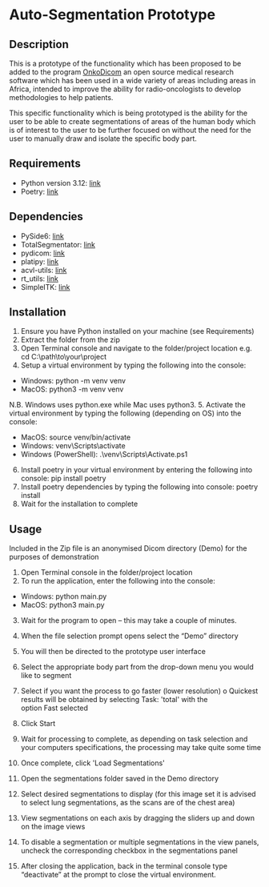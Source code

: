 # Auto-Segmentation Prototype

## Description
This is a prototype of the functionality which has been proposed to be added
to the program [OnkoDicom](https://onkodicom.com.au/) an open source medical 
research software which has been used in a wide variety of areas including 
areas in Africa, intended to improve the ability for radio-oncologists to develop 
methodologies to help patients.

This specific functionality which is being prototyped is the ability for the user
to be able to create segmentations of areas of the human body which is of interest
to the user to be further focused on without the need for the user to manually draw 
and isolate the specific body part.

## Requirements
- Python version 3.12: [link](https://www.python.org/)
- Poetry: [link](https://python-poetry.org/)

## Dependencies
- PySide6: [link](https://doc.qt.io/qtforpython-6/)
- TotalSegmentator: [link](https://github.com/wasserth/TotalSegmentator)
- pydicom: [link](https://pydicom.github.io/)
- platipy: [link](https://github.com/pyplati/platipy)
- acvl-utils: [link](https://github.com/MIC-DKFZ/acvl_utils)
- rt_utils: [link](https://github.com/qurit/rt-utils)   
- SimpleITK: [link](https://simpleitk.readthedocs.io/en/master/gettingStarted.html)

## Installation
1. Ensure you have Python installed on your machine (see Requirements)
2. Extract the folder from the zip
3. Open Terminal console and navigate to the folder/project location
e.g. cd C:\path\to\your\project
4. Setup a virtual environment by typing the following into the console:
- Windows: python -m venv venv
- MacOS: python3 -m venv venv
  
N.B. Windows uses python.exe while Mac uses python3.
5. Activate the virtual environment by typing the following (depending on OS)
into the console:
- MacOS: source venv/bin/activate
- Windows: venv\Scripts\activate
- Windows (PowerShell): .\venv\Scripts\Activate.ps1
6. Install poetry in your virtual environment by entering the following into
console:
pip install poetry
7. Install poetry dependencies by typing the following into console:
poetry install
8. Wait for the installation to complete

## Usage
Included in the Zip file is an anonymised Dicom directory (Demo) for the purposes of
demonstration
1. Open Terminal console in the folder/project location
2. To run the application, enter the following into the console:
- Windows: python main.py
- MacOS: python3 main.py
3. Wait for the program to open – this may take a couple of minutes.
4. When the file selection prompt opens select the “Demo” directory

5. You will then be directed to the prototype user interface
6. Select the appropriate body part from the drop-down menu you would like to
segment
7. Select if you want the process to go faster (lower resolution)
o Quickest results will be obtained by selecting Task: &#39;total&#39; with the
option Fast selected

8. Click Start
9. Wait for processing to complete, as depending on task selection and your
computers specifications, the processing may take quite some time
10. Once complete, click &#39;Load Segmentations&#39;
11. Open the segmentations folder saved in the Demo directory
12. Select desired segmentations to display (for this image set it is advised to
select lung segmentations, as the scans are of the chest area)
13. View segmentations on each axis by dragging the sliders up and down on the
image views
14. To disable a segmentation or multiple segmentations in the view panels,
uncheck the corresponding checkbox in the segmentations panel
15. After closing the application, back in the terminal console type “deactivate” at
the prompt to close the virtual environment.
